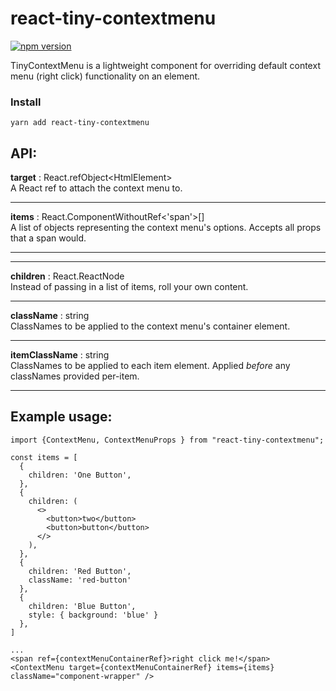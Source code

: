 # react-tiny-contextmenu

[![npm version](https://img.shields.io/npm/v/react-tiny-contextmenu.svg?style=flat)](https://www.npmjs.com/package/react-tiny-contextmenu)

TinyContextMenu is a lightweight component for overriding default context menu (right click) functionality on an element.

### Install

```console
yarn add react-tiny-contextmenu
```

## API:

**target** : React.refObject\<HtmlElement>
<br/>A React ref to attach the context menu to.

---

**items** : React.ComponentWithoutRef<'span'>[]
<br/>A list of objects representing the context menu's options. Accepts all props that a span would.

---

---

**children** : React.ReactNode
<br/>Instead of passing in a list of items, roll your own content.

---

**className** : string
<br/>ClassNames to be applied to the context menu's container element.

---

**itemClassName** : string
<br/>ClassNames to be applied to each item element. Applied _before_ any classNames provided per-item.

---

## Example usage:

```tsx
import {ContextMenu, ContextMenuProps } from "react-tiny-contextmenu";

const items = [
  {
    children: 'One Button',
  },
  {
    children: (
      <>
        <button>two</button>
        <button>button</button>
      </>
    ),
  },
  {
    children: 'Red Button',
    className: 'red-button'
  },
  {
    children: 'Blue Button',
    style: { background: 'blue' }
  },
]

...
<span ref={contextMenuContainerRef}>right click me!</span>
<ContextMenu target={contextMenuContainerRef} items={items} className="component-wrapper" />
```
